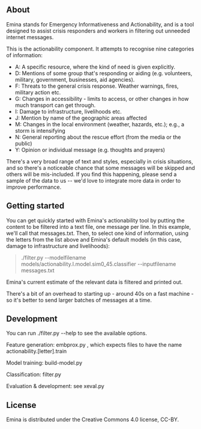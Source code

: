 ## About

Emina stands for Emergency Informativeness and Actionability, and is a tool designed to assist crisis responders and workers in filtering out unneeded internet messages.

This is the actionability component. It attempts to recognise nine categories of information:

* A: A specific resource, where the kind of need is given explicitly.
* D: Mentions of some group that's responding or aiding (e.g. volunteers, military, government, businesses, aid agencies).
* F: Threats to the general crisis response. Weather warnings, fires, military action etc.
* G: Changes in accessibility - limits to access, or other changes in how much transport can get through.
* I: Damage to infrastructure, livelihoods etc.
* J: Mention by name of the geographic areas affected
* M: Changes in the local environment (weather, hazards, etc.); e.g., a storm is intensifying
* N: General reporting about the rescue effort (from the media or the public)
* Y: Opinion or individual message (e.g. thoughts and prayers)


There's a very broad range of text and styles, especially in crisis situations, and so there's a noticeable chance that some messages will be skipped and others will be mis-included. If you find this happening, please send a sample of the data to us -- we'd love to integrate more data in order to improve performance.

## Getting started

You can get quickly started with Emina's actionability tool by putting the content to be filtered into a text file, one message per line. In this example, we'll call that messages.txt. Then, to select one kind of information, using the letters from the list above and Emina's default models (in this case, damage to infrastructure and livelihoods):

> ./filter.py --modelfilename models/actionability.I.model.sim0_45.classifier --inputfilename messages.txt

Emina's current estimate of the relevant data is filtered and printed out.

There's a bit of an overhead to starting up - around 40s on a fast machine - so it's better to send larger batches of messages at a time. 


## Development 

You can run ./filter.py --help to see the available options. 

Feature generation: embprox.py <textfile>, which expects files to have the name actionability.[letter].train

Model training: build-model.py <featurefile>

Classification: filter.py <model file> <featurefile>

Evaluation & development: see xeval.py

## License

Emina is distributed under the Creative Commons 4.0 license, CC-BY.